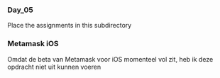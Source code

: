 ### Day_05
Place the assignments in this subdirectory   

### Metamask iOS
Omdat de beta van Metamask voor iOS momenteel vol zit, heb ik deze opdracht niet uit kunnen voeren
